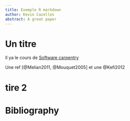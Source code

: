 ```yaml
---
title: Exemple R markdown
author: Kevin Cazelles
abstract: A great paper
---
```



# Un titre

Il ya le cours de [Software carpentry](http://swcarpentry.github.io/modern-scientific-authoring/)

Une ref [@Melian2011, @Mouquet2005] et une @Kefi2012


# tire 2 

# Bibliography
